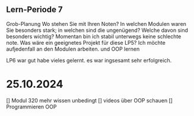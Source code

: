 ## Lern-Periode 7

Grob-Planung
Wo stehen Sie mit Ihren Noten? In welchen Modulen waren Sie besonders stark; in welchen sind die ungenügend? Welche davon sind besonders wichtig? Momentan bin ich stabil unterwegs keine schlechte note.
Was wäre ein geeignetes Projekt für diese LP5? Ich möchte aufjedenfall an den Modulen arbeiten. und OOP lernen

LP6 war gut habe vieles gelernt. es war ingsesamt sehr erfolgreich.

# 25.10.2024
[] Modul 320 mehr wissen unbedingt
[] videos über OOP schauen
[] Programmieren OOP
